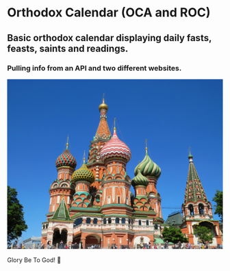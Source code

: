 # Orthodox Calendar (OCA and ROC)

## Basic orthodox calendar displaying daily fasts, feasts, saints and readings.

### Pulling info from an API and two different websites.

![MVC](./orthodox-church.jpg)

Glory Be To God! 🙏
